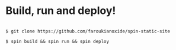 # Build, run and deploy!

```shell
  
$ git clone https://github.com/faroukianoxide/spin-static-site 
```

```shell
$ spin build && spin run && spin deploy
```
